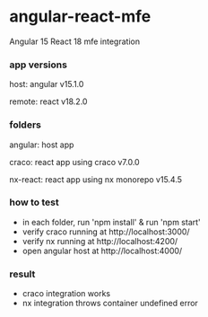 # angular-react-mfe

Angular 15 React 18 mfe integration

### app versions

host: angular v15.1.0

remote: react v18.2.0


### folders

angular: host app

craco: react app using craco v7.0.0

nx-react: react app using nx monorepo v15.4.5

### how to test

- in each folder, run 'npm install' & run 'npm start' 
- verify craco running at http://localhost:3000/
- verify nx running at http://localhost:4200/
- open angular host at http://localhost:4000/

### result
- craco integration works
- nx integration throws container undefined error
